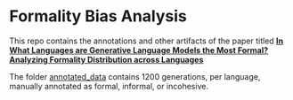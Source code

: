 # Formality Bias Analysis


This repo contains the annotations and other artifacts of the paper titled **[In What Languages are Generative Language Models the Most Formal? Analyzing Formality Distribution across Languages](https://arxiv.org/abs/2302.12299)**

The folder [annotated_data](https://github.com/asimokby/formality-bias-analysis/tree/main/annotated_data) contains 1200 generations, per language, manually annotated as formal, informal, or incohesive.
